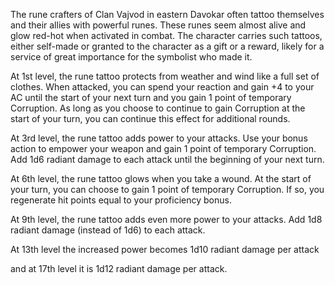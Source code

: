 The rune crafters of Clan Vajvod in eastern Davokar often tattoo themselves and their allies with powerful runes. These runes seem almost alive and glow red-hot when activated in combat. The character carries such tattoos, either self-made or granted to the character as a gift or a reward, likely for a service of great importance for the symbolist who made it.

At 1st level, the rune tattoo protects from weather and wind like a full set of clothes. When attacked, you can spend your reaction and gain +4 to your AC until the start of your next turn and you gain 1 point of temporary Corruption. As long as you choose to continue to gain Corruption at the start of your turn, you can continue this effect for additional rounds.

At 3rd level, the rune tattoo adds power to your attacks. Use your bonus action to empower your weapon and gain 1 point of temporary Corruption. Add 1d6 radiant damage to each attack until the beginning of your next turn.

At 6th level, the rune tattoo glows when you take a wound. At the start of your turn, you can choose to gain 1 point of temporary Corruption. If so, you regenerate hit points equal to your proficiency bonus.

At 9th level, the rune tattoo adds even more power to your attacks. Add 1d8 radiant damage (instead of 1d6) to each attack.

At 13th level the increased power becomes 1d10 radiant damage per attack 

and at 17th level it is 1d12 radiant damage per attack.